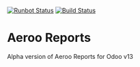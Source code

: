[![Runbot Status](https://runbot.odoo-community.org/runbot/badge/flat/250/13.0.svg)](https://runbot.odoo-community.org/runbot/repo/github-com-oca-server-ux-250)
[![Build Status](https://travis-ci.org/aeroo/aeroo_reports.svg?branch=13.0)](https://travis-ci.org/aeroo/aeroo_reports)

Aeroo Reports
=============

Alpha version of Aeroo Reports for Odoo v13
